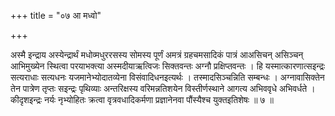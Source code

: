 +++
title = "०७ आ मध्वो"

+++

अस्मै इन्द्राय अस्येन्द्रार्थं मधोव्मधुररसस्य सोमस्य पूर्णं अमत्रं ग्रहचमसादिकं पात्रं आअसिचन् असिञ्चन् आभिमुख्येन स्थित्वा परयाभक्त्या अस्मदीयाऋत्विजः सिक्तवन्तः अग्नौ प्रक्षिप्तवन्तः । हि यस्मात्कारणात्सइन्द्रः सत्यराधाः सत्यधनः यजमानेभ्योदातव्येना विसंवादिधनइत्यर्थः । तस्मादसिञ्चन्निति सम्बन्धः । अग्नावासिक्तेन तेन पात्रेण तृप्तः सइन्द्रः पृथिव्याः अन्तरिक्षस्य वरिमन्नतिशयेन विस्तीर्णस्थाने आगत्य अभिववृधे अभिवर्धते । कीदृशइन्द्रः नर्यः नृभ्योहितः क्रत्वा वृत्रवधादिकर्मणा प्रज्ञानेनवा पौंस्यैश्च युक्तइतिशेषः ॥ ७ ॥